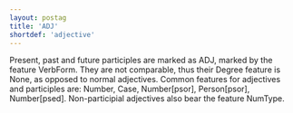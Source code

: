 ```yaml
---
layout: postag
title: 'ADJ'
shortdef: 'adjective'
---
```


Present, past and future participles are marked as ADJ, marked by the feature VerbForm. They are not comparable, thus their Degree feature is None, as opposed to normal adjectives.
Common features for adjectives and participles are: Number, Case, Number[psor], Person[psor], Number[psed]. Non-participial adjectives also bear the feature NumType.
<!-- Interlanguage links updated So kvě 14 19:01:41 CEST 2022 -->
